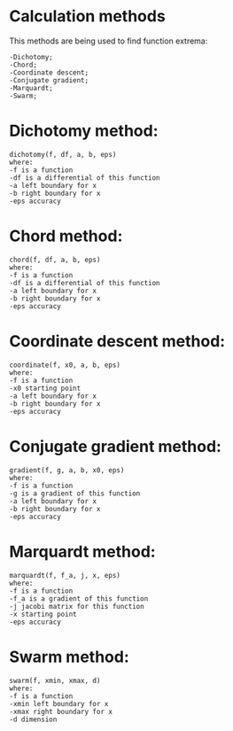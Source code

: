 # Calculation methods

This methods are being used to find function extrema:

	-Dichotomy;
	-Chord;
	-Coordinate descent;
	-Conjugate gradient;
	-Marquardt;
	-Swarm;

# Dichotomy method:
	dichotomy(f, df, a, b, eps)
	where:
	-f is a function
	-df is a differential of this function
	-a left boundary for x
	-b right boundary for x
	-eps accuracy

# Chord method:
	chord(f, df, a, b, eps)
	where:
	-f is a function
	-df is a differential of this function
	-a left boundary for x
	-b right boundary for x
	-eps accuracy

# Coordinate descent method:
	coordinate(f, x0, a, b, eps)
	where:
	-f is a function
	-x0 starting point
	-a left boundary for x
	-b right boundary for x
	-eps accuracy

# Conjugate gradient method:
	gradient(f, g, a, b, x0, eps)
	where:
	-f is a function
	-g is a gradient of this function
	-a left boundary for x
	-b right boundary for x
	-eps accuracy

# Marquardt method:
	marquardt(f, f_a, j, x, eps)
	where:
	-f is a function
	-f_a is a gradient of this function
	-j jacobi matrix for this function
	-x starting point
	-eps accuracy

# Swarm method:
	swarm(f, xmin, xmax, d)
	where:
	-f is a function
	-xmin left boundary for x
	-xmax right boundary for x
	-d dimension